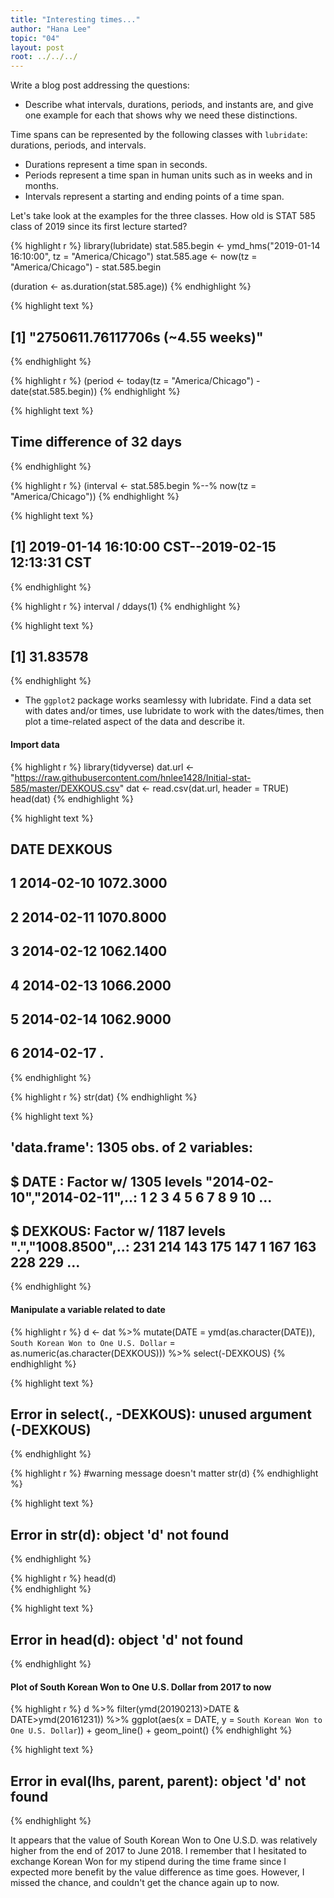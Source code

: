 ```yaml
---
title: "Interesting times..."
author: "Hana Lee"
topic: "04"
layout: post
root: ../../../
---
```


Write a blog post addressing the questions:


- Describe what intervals, durations, periods, and instants are, and give one example for each that shows why we need these distinctions.

Time spans can be represented by the following classes with `lubridate`: durations, periods, and intervals.

- Durations represent a time span in seconds.
- Periods represent a time span in human units such as in weeks and in months.
- Intervals represent a starting and ending points of a time span.

Let's take look at the examples for the three classes. How old is STAT 585 class of 2019 since its first lecture started?


{% highlight r %}
library(lubridate)
stat.585.begin <- ymd_hms("2019-01-14 16:10:00", tz = "America/Chicago")
stat.585.age <- now(tz = "America/Chicago") - 
                stat.585.begin

(duration <- as.duration(stat.585.age))
{% endhighlight %}



{% highlight text %}
## [1] "2750611.76117706s (~4.55 weeks)"
{% endhighlight %}



{% highlight r %}
(period <- today(tz = "America/Chicago") - date(stat.585.begin))
{% endhighlight %}



{% highlight text %}
## Time difference of 32 days
{% endhighlight %}



{% highlight r %}
(interval <- stat.585.begin %--% now(tz = "America/Chicago"))
{% endhighlight %}



{% highlight text %}
## [1] 2019-01-14 16:10:00 CST--2019-02-15 12:13:31 CST
{% endhighlight %}



{% highlight r %}
interval / ddays(1)
{% endhighlight %}



{% highlight text %}
## [1] 31.83578
{% endhighlight %}



- The `ggplot2` package works seamlessy with lubridate. Find a data set with dates and/or times, use lubridate to work with the dates/times, then plot a time-related aspect of the data and describe it.  


#### Import data

{% highlight r %}
library(tidyverse)
dat.url <- "https://raw.githubusercontent.com/hnlee1428/Initial-stat-585/master/DEXKOUS.csv"
dat <- read.csv(dat.url, header = TRUE)
head(dat)
{% endhighlight %}



{% highlight text %}
##         DATE   DEXKOUS
## 1 2014-02-10 1072.3000
## 2 2014-02-11 1070.8000
## 3 2014-02-12 1062.1400
## 4 2014-02-13 1066.2000
## 5 2014-02-14 1062.9000
## 6 2014-02-17         .
{% endhighlight %}



{% highlight r %}
str(dat)
{% endhighlight %}



{% highlight text %}
## 'data.frame':	1305 obs. of  2 variables:
##  $ DATE   : Factor w/ 1305 levels "2014-02-10","2014-02-11",..: 1 2 3 4 5 6 7 8 9 10 ...
##  $ DEXKOUS: Factor w/ 1187 levels ".","1008.8500",..: 231 214 143 175 147 1 167 163 228 229 ...
{% endhighlight %}

#### Manipulate a variable related to date

{% highlight r %}
d <- dat %>% 
  mutate(DATE = ymd(as.character(DATE)),
         `South Korean Won to One U.S. Dollar` = as.numeric(as.character(DEXKOUS))) %>%
  select(-DEXKOUS)
{% endhighlight %}



{% highlight text %}
## Error in select(., -DEXKOUS): unused argument (-DEXKOUS)
{% endhighlight %}



{% highlight r %}
#warning message doesn't matter
str(d)
{% endhighlight %}



{% highlight text %}
## Error in str(d): object 'd' not found
{% endhighlight %}



{% highlight r %}
head(d)        
{% endhighlight %}



{% highlight text %}
## Error in head(d): object 'd' not found
{% endhighlight %}

#### Plot of South Korean Won to One U.S. Dollar from 2017 to now

{% highlight r %}
d %>%
  filter(ymd(20190213)>DATE & DATE>ymd(20161231)) %>%
  ggplot(aes(x = DATE,
             y = `South Korean Won to One U.S. Dollar`)) +
  geom_line() + geom_point()
{% endhighlight %}



{% highlight text %}
## Error in eval(lhs, parent, parent): object 'd' not found
{% endhighlight %}

It appears that the value of South Korean Won to One U.S.D. was relatively higher from the end of 2017 to June 2018. I remember that I hesitated to exchange Korean Won for my stipend during the time frame since I expected more benefit by the value difference as time goes. However, I missed the chance, and couldn't get the chance again up to now.
